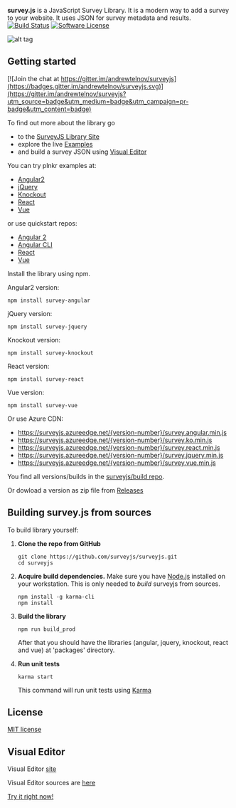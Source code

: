 **survey.js** is a JavaScript Survey Library. It is a modern way to add a survey to your website. It uses JSON for survey metadata and results.
[![Build Status](https://travis-ci.org/surveyjs/surveyjs.svg?branch=master)](https://travis-ci.org/surveyjs/surveyjs) [![Software License](https://img.shields.io/badge/license-MIT-brightgreen.svg?style=flat)](LICENSE)

![alt tag](https://cloud.githubusercontent.com/assets/22315929/22462339/ed33f60a-e7bd-11e6-942b-72882e6bf1db.gif)

## Getting started
[![Join the chat at https://gitter.im/andrewtelnov/surveyjs](https://badges.gitter.im/andrewtelnov/surveyjs.svg)](https://gitter.im/andrewtelnov/surveyjs?utm_source=badge&utm_medium=badge&utm_campaign=pr-badge&utm_content=badge)

To find out more about the library go
* to the [SurveyJS Library Site](https://surveyjs.io/Library)
* explore the live [Examples](https://www.surveyjs.io/Examples/Library)
* and build a survey JSON using [Visual Editor](https://www.surveyjs.io/Editor/Editor/)

You can try plnkr examples at:
* [Angular2](http://plnkr.co/edit/OJkKlUn1oxzWYtnruXir?p=preview) 
* [jQuery](http://plnkr.co/edit/DH4vJWSBtza7bSCDm2r9?p=preview)
* [Knockout](http://plnkr.co/edit/JKy5wwiAhaBTMze3fOO0?p=preview)
* [React](http://plnkr.co/edit/qXdeQa6x2FHRg0YrOlPL?p=preview)
* [Vue](http://plnkr.co/edit/aTYVAiDvMWOf3zDReayE?p=preview)

or use quickstart repos:
* [Angular 2](https://github.com/surveyjs/surveyjs_angular_quickstart)
* [Angular CLI](https://github.com/surveyjs/surveyjs_angular_cli)
* [React](https://github.com/surveyjs/surveyjs_react_quickstart)
* [Vue](https://github.com/surveyjs/surveyjs_vue_quickstart)

Install the library using npm.

Angular2 version:
```
npm install survey-angular
```
jQuery version:
```
npm install survey-jquery
```
Knockout version:
```
npm install survey-knockout
```
React version:
```
npm install survey-react
```
Vue version:
```
npm install survey-vue
```

Or use Azure CDN:
* https://surveyjs.azureedge.net/{version-number}/survey.angular.min.js
* https://surveyjs.azureedge.net/{version-number}/survey.ko.min.js
* https://surveyjs.azureedge.net/{version-number}/survey.react.min.js
* https://surveyjs.azureedge.net/{version-number}/survey.jquery.min.js
* https://surveyjs.azureedge.net/{version-number}/survey.vue.min.js

You find all versions/builds in the [surveyjs/build repo](https://github.com/surveyjs/builds).

Or dowload a version as zip file from [Releases](https://github.com/surveyjs/surveyjs/releases)


## Building survey.js from sources

To build library yourself:

 1. **Clone the repo from GitHub**  
	```
	git clone https://github.com/surveyjs/surveyjs.git
	cd surveyjs
	```

 2. **Acquire build dependencies.** Make sure you have [Node.js](http://nodejs.org/) installed on your workstation. This is only needed to _build_ surveyjs from sources.  
	```
	npm install -g karma-cli
	npm install
	```

 3. **Build the library**
	```
	npm run build_prod
	```
	After that you should have the libraries (angular, jquery, knockout, react and vue) at 'packages' directory.

 4. **Run unit tests**
	```
	karma start
	```
	This command will run unit tests using [Karma](https://karma-runner.github.io/0.13/index.html)

## License

[MIT license](https://github.com/surveyjs/surveyjs/blob/master/LICENSE)


## Visual Editor
Visual Editor [site](https://www.surveyjs.io/Editor/)

Visual Editor sources are [here](https://github.com/surveyjs/editor)

[Try it right now!](https://www.surveyjs.io/Editor/Editor/)
